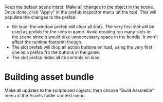 Keep the default scene intact!
Make all changes to the object in the scene. Once done, click "Apply" in the prefub inspector menu (at the top). This will populate the changes to the prefab.
* On load, the window prefab will clear all slots. The very first slot will be used as prefab for the slots in game. Avoid creating too many slots in the scene since it would take unneccessary space in the bundle. It won't affect the runtime footprint though.
* The slot prefab will drop all action buttons on load, using the very first one as a prefab fro the buttons in the game.
* The slot prefab hides all its controls on load.


# Building asset bundle


Make all updates to the scripts and objects, then choose "Build Assmeble" menu in the Assets folder context menu.